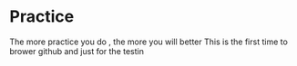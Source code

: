 # Practice
The more practice you do , the more you will better
This is the first time to brower github and just for the testin
